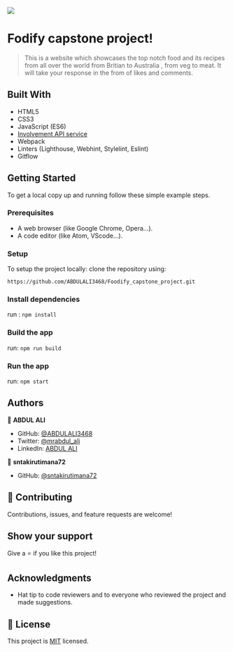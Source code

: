![](https://img.shields.io/badge/Microverse-blueviolet)

# Fodify capstone project!

> This is a website which showcases the top notch food and its recipes from all over the world from Britian to Australia , from veg to meat. It will take your response in the from of likes and comments.

## Built With

- HTML5
- CSS3
- JavaScript (ES6)
- [Involvement API service](https://www.notion.so/microverse/Involvement-API-869e60b5ad104603aa6db59e08150270)
- Webpack
- Linters (Lighthouse, Webhint, Stylelint, Eslint)
- Gitflow

## Getting Started

To get a local copy up and running follow these simple example steps.

### Prerequisites

- A web browser (like Google Chrome, Opera...).
- A code editor (like Atom, VScode...).

### Setup

To setup the project locally: clone the repository using:

```
https://github.com/ABDULALI3468/Foodify_capstone_project.git
```

### Install dependencies

run : `npm install`

### Build the app

run: `npm run build`

### Run the app

run: `npm start`

## Authors

👤 **ABDUL ALI**

- GitHub: [@ABDULALI3468](https://github.com/ABDULALI3468)
- Twitter: [@mrabdul_ali](https://twitter.com/mrabdul_ali)
- LinkedIn: [ABDUL ALI](https://www.linkedin.com/in/abdul-ali-5400bb216/)

👤 **sntakirutimana72**

- GitHub: [@sntakirutimana72](https://github.com/sntakirutimana72)

## 🤝 Contributing

Contributions, issues, and feature requests are welcome!

## Show your support

Give a ⭐️ if you like this project!

## Acknowledgments

- Hat tip to code reviewers and to everyone who reviewed the project and made suggestions.

## 📝 License

This project is [MIT](./MIT.md) licensed.
